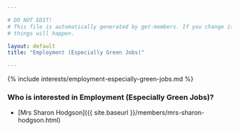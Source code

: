 ```yaml
---

# DO NOT EDIT!
# This file is automatically generated by get-members. If you change it, bad
# things will happen.

layout: default
title: "Employment (Especially Green Jobs)"

---
```


{% include interests/employment-especially-green-jobs.md %}

### Who is interested in Employment (Especially Green Jobs)?


* [Mrs Sharon Hodgson]({{ site.baseurl }}/members/mrs-sharon-hodgson.html)
